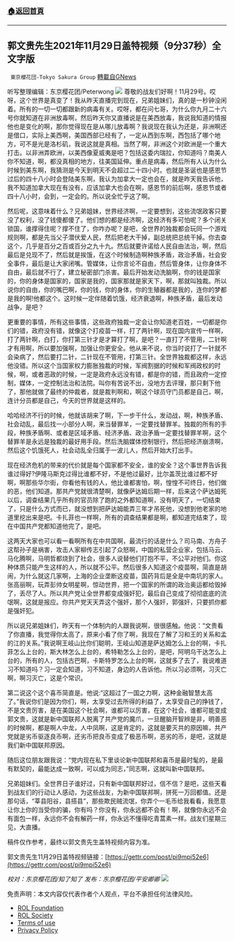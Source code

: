 ###  [:house:返回首頁](https://github.com/ourhimalayas/txt)
---


## 郭文贵先生2021年11月29日盖特视频（9分37秒）全文字版
` 東京櫻花団-Tokyo Sakura Group` [轉載自GNews](https://gnews.org/zh-hans/1707439/)

听写整理编辑：东京樱花团/Peterwong
![](https://assets.gnews.org/wp-content/uploads/2021/11/image-946.png)
尊敬的战友们好啊！11月29号。哎呀，这个世界是真变了！我从昨天直播完到现在，兄弟姐妹们，真的是一秒钟没闲着。所有的一切一切都跟新的病毒有关。哎呀，都在问七哥，为什么你九月二十六号你就知道在非洲放毒啊，然后昨天你又直播说是在美西放毒，我说我知道的情报他也是变化的啊，那你觉得现在是从哪儿放毒啊？我说现在我认为还是，非洲啊还是借口，实际上美西啊，美国西部已经有了，一定从西到东啊，西包括了哪个地方，可不是光是洛杉矶，我说这就是真相。当然了啊，非洲这个对欧洲是一个重大打击。以非洲弄欧洲，以美西像夏威夷是吧？包括这委内瑞拉，你知道吗？南美人你不知道，啊，都没真相的地方，往美国延伸。重点是病毒，然后所有人认为什么时候到美东啊，我猜测是今天到明天不会超过二十四小时。也就是圣诞也是感恩节过后的四十八小时会登陆美东啊，我认为加拿大一定也会在，就是昨天我告诉他，我不知道加拿大现在有没有，应该加拿大也会在啊，感恩节的前后啊，感恩节或者四十八小时，会到，一定会的。所以说全忙乎这了啊。

然后呢，这意味着什么？兄弟姐妹，世界经济啊，一定要想到，这些流氓政客只要没了权利，没了钱傻都傻了。他们想的都是经济啊，这经济有多可怕呢？多个闭关锁国，谁撑得住呢？撑不住了，你咋办呢？是吧，全世界的独裁都会玩同一个游戏规则啊，都是先当父子潜伏爱人民，然后把老大干掉，副总统把总统干掉。你去查这个，几乎是百分之百或百分之九十九。然后就要许诺给人民自由法治，啊，然后最后是兑现不了，然后就是挨饿，在这个时候制造啊种族矛盾，政治矛盾，社会安全事件，最后是让大家闭嘴。管媒体，让你言论不自由，然后管身体，让你身体不自由，最后就不行了，建立秘密部门杀害。最后开始发动洗脑啊，你的钱是国家的，你的身体是国家的，国家是我的，国家那就是家天下，啊，那就叫独裁。所以说你的自由，你的嘴巴啊，你的钱，你的身体，你的生殖器都是我的，连你的梦都是我的啊!他都这个。这时候一定伴随着饥饿，经济衰退啊，种族矛盾，最后发动战争，是吧？

更重要的事情，所有这些事情，这些政府独裁一定会让你知道老百姓，一切都是你们的错，政府没有错，就像这个打疫苗一样，打了两针啊，现在国内宣传一样啊，打了两针啊，白打，你打第三针才是才算打了啊，是吧？一直打了不管用，二针啊才有用啊，所以要加强啊，加强让你更安全。他从来不说，你当时说打了一针就不会染病了，然后要打二针，二针现在不管用，打第三针。全世界独裁都这样，永远他没错。所以这个当国家权力膨胀独裁的时候，军阀割据的时候和军阀政权的时候，啊，或者恶政的时候，一定是政府永远没有错，都是你的错，而且政府一定控制，媒体，一定控制法治和法院。叫你有苦说不出，没地方去评理，那只剩下他了，那他就做了最终的仲裁者，就是裁判啊和，啊这个球员守门员都是自己，啊，连计分员都是自己，今天的世界就是这样的。

哈哈经济不行的时候，他就该胡来了啊，下一步干什么，发动战，啊，种族矛盾、社会动乱，最后找一小部分人啊，来当替罪羊，一定要找替罪羊。独裁的所有的手段，种族矛盾啊、或者是区域矛盾、经济矛盾、政治矛盾一定要找替罪羊啊，这个替罪羊是永远是独裁的最好用手段。然后洗脑媒体控制银行，然后把经济崩溃啊，然后这个饥饿死人，社会动乱全归属于一波儿人，然后开始大打出手。

现在经济危机的带来的代价就是每个国家都不安全，谁的安全？这个事世界告诉我谁过得好?伊隆马斯克过得比谁都不好，不是他过最好，比尔盖茨比谁过都不好啊，啊那些华尔街，你看他有钱的人，他比谁都害怕，啊，惶惶不可终日，他们做的恶，他们知道。那共产党就很清楚啊，就像萨达姆后期一样，后来这个萨达姆死以后，调查结果几乎所有的官员除了跑的之外都知道啊，没有明天了，一切结束了，只是什么方式而已，就没想到把萨达姆能弄三年才吊死他，没想到他老家的地道里挖出来是吧。卡扎菲也一样啊，所有的调查结果都是啊，都知道完结束了，现在中国共产党都知道他完了，是吧。

这两天大家也可以看一看啊所有在中共国啊，最流行的话是什么？司马南、方舟子这帮孙子是祸害，攻击人家柳传志引起了众怒啊，中国的私营企业家，包括马云、马化腾啊，马明哲都烧到了社会，很多人说替他们打抱不平，不公平对他们。你这种体质只能产生这样的人，所以就不公平。然后很多人知道这个疫苗啊，简直是胡闹，为什么就这几家啊，上海的企业垄断这疫苗，国药背后是全是中南坑的家人。张高丽啊，玩弄彭帅女明星啊，惊动世界，把一个国家的所谓的政治奥运都给毁掉了，丢尽了人。所以共产党让全世界都变成强奸犯，最后自己变成了彻彻底底的流氓啊，这就是报应。你共产党天天弄这个强奸，那个人强奸，郭强奸，只要抓你都是强奸犯。

所以说兄弟姐妹们，昨天有一个体制内的人跟我说啊，很很感触。他说：“文贵看了你直播，我觉得你太高了，原来小看了你了啊，我现在了解了习和王的关系和孟的江的关系。”我说啊王岐山比你们聪明，王岐山知道是萨达姆怎么上台的啊，卡扎菲怎么上台的，斯大林怎么上台的，希特勒怎么上台的，是吧，阿明乌干达怎么上台的，所有的人，包括古巴啊，卡斯特罗怎么上台的啊，这就多了去了，我说难道习不知道吗？习一定会知道，习不知道，身边的人告诉他。所以习必须啊，习灭亡啊，啊习灭亡，这是个常识。

第二说这个这个喜币简直是。他说:“这超过了一国之力啊，这种金融智慧太高了。”我说你们是因为你们，啊，太享受过去所得的利益了，太享受自己的挣钱了，不是文贵厉害，是在美国这个社会啊，谁都可以厉害，在这个社会，谁都可能变成郭文贵，这就是新中国联邦人脱离了共产党的魔爪，一旦醒脑开智辨是非，明善恶的时候啊，都是啊人中龙，人中凤啊，这是肯定的，这就是要灭共的原因嘛，共产党就是劣币驱逐良币啊，还劣币把良币变成了极恶币啊，恶劣的币，是吧，这就是我们新中国联邦原因。

随后这位朋友跟我说：“党内现在私下里谈论新中国联邦和喜币是最时髦的，是最有默契的，最能达成一致啊，可以成为同志，”同志啊，这就叫新中国联邦。

兄弟姐妹们。全世界日子谁好过，只有新中国联邦好过，信不信？是吧，这些天看到战友们的行动让人感动，为这些战友，为新中国联邦啊，拼死一万回都值。还是那句话，“莘县阳谷，县搭县”，那些欺民贼流氓，你弄个一毛币给我看看，我愿意让你上你的当受你的骗，你有吗？你没有，你永远都不会有！啊，就像你永远不会有面包一样，永远你不会有解药一样，你永远不懂得吃青蒿素一样。战友们星期三见，大直播。

稿件仅作参考，最终以郭文贵先生盖特视频内容为准。

郭文贵先生11月29日盖特视频链接：[https://gettr.com/post/pi9mpi52e6](https://gettr.com/post/pi9mpi52e6)

*校对：东京樱花团/知了知了
发布：东京樱花团/平安卿卿*
![](https://assets.gnews.org/wp-content/uploads/2021/11/%E6%9C%80%E6%96%B0%E7%89%88.png)
 

免责声明：本文内容仅代表作者个人观点，平台不承担任何法律风险。

- [ROL Foundation](https://rolfoundation.org/)
- [ROL Society](https://rolsociety.org/)
- [Terms of use](https://gnews.org/terms-of-use-3/)
- [Privacy Policy](https://gnews.org/privacy-policy/)
